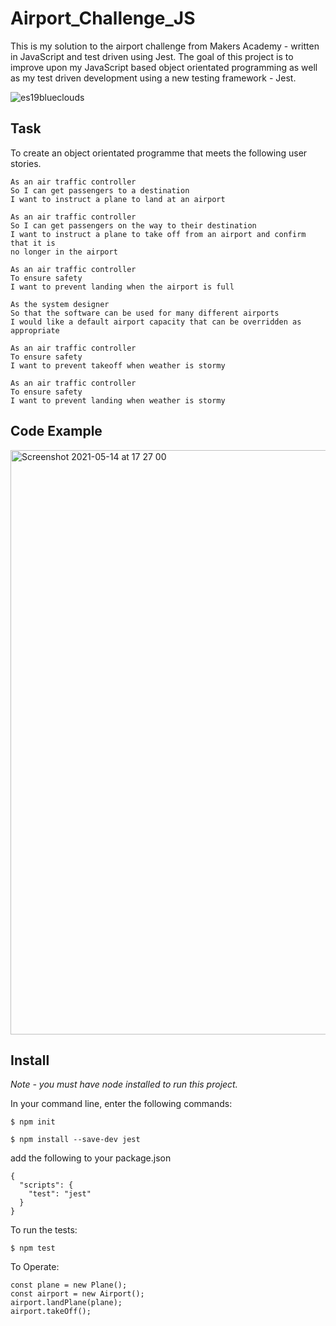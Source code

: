 # Airport_Challenge_JS

This is my solution to the airport challenge from Makers Academy - written in JavaScript and test driven using Jest. The goal of this project is to improve upon my JavaScript based object orientated programming as well as my test driven development using a new testing framework - Jest.

![es19blueclouds](https://user-images.githubusercontent.com/75075773/118150940-023b1b00-b40b-11eb-899b-96c43fd494d5.png)

## Task

To create an object orientated programme that meets the following user stories.

```
As an air traffic controller
So I can get passengers to a destination
I want to instruct a plane to land at an airport

As an air traffic controller
So I can get passengers on the way to their destination
I want to instruct a plane to take off from an airport and confirm that it is
no longer in the airport

As an air traffic controller
To ensure safety
I want to prevent landing when the airport is full

As the system designer
So that the software can be used for many different airports
I would like a default airport capacity that can be overridden as appropriate

As an air traffic controller
To ensure safety
I want to prevent takeoff when weather is stormy

As an air traffic controller
To ensure safety
I want to prevent landing when weather is stormy
```

## Code Example

<img width="935" alt="Screenshot 2021-05-14 at 17 27 00" src="https://user-images.githubusercontent.com/75075773/118300224-9a9fd100-b4d9-11eb-8e5a-c80daa598aac.png">

## Install

<em>Note - you must have node installed to run this project.</em>

In your command line, enter the following commands:

```
$ npm init
```

```
$ npm install --save-dev jest
```

add the following to your package.json

```
{
  "scripts": {
    "test": "jest"
  }
}

```

To run the tests:

```
$ npm test
```

To Operate:

```
const plane = new Plane();
const airport = new Airport();
airport.landPlane(plane);
airport.takeOff();
```
